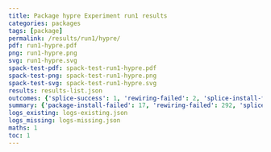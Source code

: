 ```yaml
---
title: Package hypre Experiment run1 results
categories: packages
tags: [package]
permalink: /results/run1/hypre/
pdf: run1-hypre.pdf
png: run1-hypre.png
svg: run1-hypre.svg
spack-test-pdf: spack-test-run1-hypre.pdf
spack-test-png: spack-test-run1-hypre.png
spack-test-svg: spack-test-run1-hypre.svg
results: results-list.json
outcomes: {'splice-success': 1, 'rewiring-failed': 2, 'splice-install-failed': 3, 'package-install-failed': 4}
summary: {'package-install-failed': 17, 'rewiring-failed': 292, 'splice-install-failed': 178, 'splice-success': 10, 'success-no-prediction': 0, 'predictions': {'spack-test': 10}, 'no-results-generated': 12, 'results-generated': 32, 'total-runs': 44}
logs_existing: logs-existing.json
logs_missing: logs-missing.json
maths: 1
toc: 1
---
```

